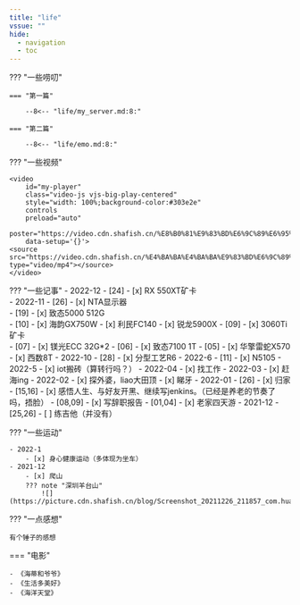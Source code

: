 ```yaml
---
title: "life"
vssue: ""
hide:
  - navigation
  - toc
---
```


??? "一些唠叨"

    === "第一篇"

        --8<-- "life/my_server.md:8:"

    === "第二篇"

        --8<-- "life/emo.md:8:"


??? "一些视频"

    <video
        id="my-player"
        class="video-js vjs-big-play-centered"
        style="width: 100%;background-color:#303e2e"
        controls
        preload="auto"
        poster="https://video.cdn.shafish.cn/%E8%B0%81%E9%83%BD%E6%9C%89%E6%95%85%E4%BA%8B.png"
        data-setup='{}'>
    <source src="https://video.cdn.shafish.cn/%E4%BA%BA%E4%BA%BA%E9%83%BD%E6%9C%89%E7%BC%98%E7%94%B1.mp4" type="video/mp4"></source>
    </video>

??? "一些记事"
    - 2022-12
        - [24]
            - [x] RX 550XT矿卡  
    - 2022-11
        - [26]
            - [x] NTA显示器      
        - [19] 
            - [x] 致态5000 512G  
        - [10] 
            - [x] 海韵GX750W
            - [x] 利民FC140
            - [x] 锐龙5900X
        - [09] 
            - [x] 3060Ti矿卡    
        - [07] 
            - [x] 镁光ECC 32G*2
        - [06] 
            - [x] 致态7100 1T
        - [05] 
            - [x] 华擎雷蛇X570
            - [x] 西数8T
    - 2022-10
        - [28]
            - [x] 分型工艺R6
    - 2022-6
        - [11]
            - [x] N5105
    - 2022-5
        - [x] iot搬砖（算转行吗？）
    - 2022-04
        - [x] 找工作
    - 2022-03
        - [x] 赶海ing
    - 2022-02
        - [x] 探外婆，liao大田顶
        - [x] 睇牙
    - 2022-01
        - [26]
            - [x] 归家
        - [15,16]
            - [x] 感悟人生、与好友开黑、继续写jenkins。（已经是养老的节奏了吗，捂脸）
        - [08,09]
            - [x] 写辞职报告
        - [01,04]
            - [x] 老家四天游
    - 2021-12
        - [25,26]
            - [ ] 练吉他（并没有）

??? "一些运动"

    - 2022-1
        - [x] 身心健康运动（多体现为坐车）
    - 2021-12
        - [x] 爬山
        ??? note "深圳羊台山"
            ![](https://picture.cdn.shafish.cn/blog/Screenshot_20211226_211857_com.huawei.health.jpg)        

??? "一点感想"

    有个锤子的感想

=== "电影"

    - 《海蒂和爷爷》
    - 《生活多美好》
    - 《海洋天堂》

